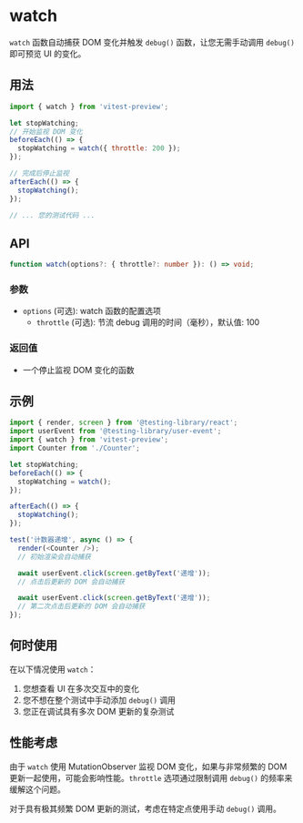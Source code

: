 # watch

`watch` 函数自动捕获 DOM 变化并触发 `debug()` 函数，让您无需手动调用 `debug()` 即可预览 UI 的变化。

## 用法

```js
import { watch } from 'vitest-preview';

let stopWatching;
// 开始监视 DOM 变化
beforeEach(() => {
  stopWatching = watch({ throttle: 200 });
});

// 完成后停止监视
afterEach(() => {
  stopWatching();
});

// ... 您的测试代码 ...
```

## API

```ts
function watch(options?: { throttle?: number }): () => void;
```

### 参数

- `options` (可选): watch 函数的配置选项
  - `throttle` (可选): 节流 debug 调用的时间（毫秒），默认值: 100

### 返回值

- 一个停止监视 DOM 变化的函数

## 示例

```js
import { render, screen } from '@testing-library/react';
import userEvent from '@testing-library/user-event';
import { watch } from 'vitest-preview';
import Counter from './Counter';

let stopWatching;
beforeEach(() => {
  stopWatching = watch();
});

afterEach(() => {
  stopWatching();
});

test('计数器递增', async () => {
  render(<Counter />);
  // 初始渲染会自动捕获

  await userEvent.click(screen.getByText('递增'));
  // 点击后更新的 DOM 会自动捕获

  await userEvent.click(screen.getByText('递增'));
  // 第二次点击后更新的 DOM 会自动捕获
});
```

## 何时使用

在以下情况使用 `watch`：

1. 您想查看 UI 在多次交互中的变化
2. 您不想在整个测试中手动添加 `debug()` 调用
3. 您正在调试具有多次 DOM 更新的复杂测试

## 性能考虑

由于 `watch` 使用 MutationObserver 监视 DOM 变化，如果与非常频繁的 DOM 更新一起使用，可能会影响性能。`throttle` 选项通过限制调用 `debug()` 的频率来缓解这个问题。

对于具有极其频繁 DOM 更新的测试，考虑在特定点使用手动 `debug()` 调用。
